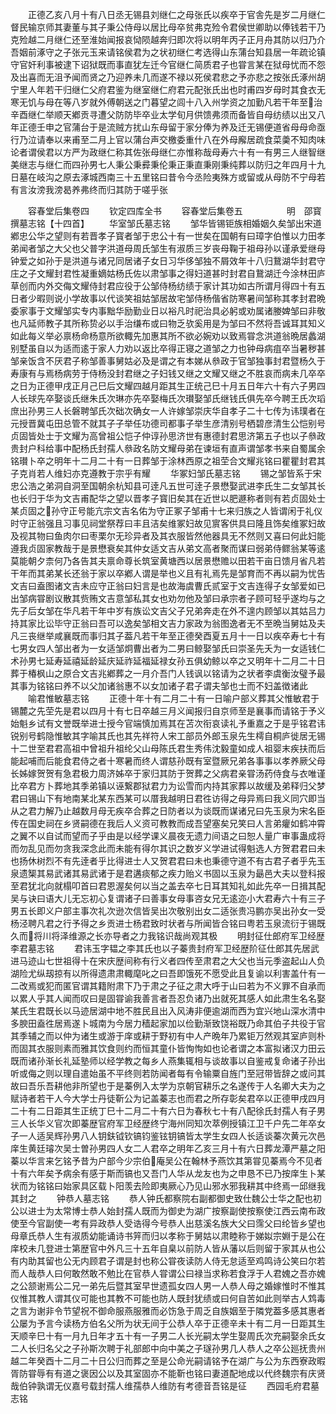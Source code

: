 <!-- { "loadSidebar": true } -->
　　正德乙亥八月十有八日丞无锡县刘继仁之母张氏以疾卒于官舎先是岁二月继仁督民输京师其妻董与其子秉公侍母以居比母卒贫弗克殓令君侯世卿助以俸钱若干乃克殓越二月继仁还至淮始闻报哀恸陨越奔归即次将以明年丙子正月舟其防以归乃介吾姻前涿守之子张元玉来请铭侯君为之状初继仁考选得山东蒲台知县居一年疏论镇守官奸利事被逮下诏狱既而事直犹左迁今官继仁简质君子也甞言某在狱母忧而不怨及出喜而无沮予闻而贤之乃迎养未几而遂不禄以死侯君悲之予亦悲之按张氏涿州胡宁里人年若干归继仁父府君鉴为继室继仁府君元配张氏出也时甫四岁母时其食衣无寒无饥与母在等八岁就外傅朝送之门暮望之闾十八入州学资之加勤凡若干年至治辛酉继仁举顺天鄕贡寻遭父防防毕卒业太学旬月供馈弗须而备皆自母纺绩以出又八年正德壬申之官蒲台于是流贼方扰山东母留于家分俸为养及迁无锡便道省母母命亟行乃泣请奉以来甫至二月上官以蒲台声交檄委重什八在外母廨居疏食菜羮不知肉味论者谓侯君以方严为政继仁称其佐张母继仁亦惟称哉母寿六十有一有男三人继智继美继志与继仁而四孙男七人秉公秉彛秉伦秉正秉直秉刚秉纯葬以防归之年四月十九日墓在岐沟之原去涿城西南三十五里铭曰昔令今丞险夷殊方或留或从母防不宁母若有言汝滂我滂曷养弗终而归其防于嗟乎张



　　容春堂后集卷四
　　钦定四库全书
　　容春堂后集卷五　　　　　明　邵寳　撰墓志铭【十四首】
　　华室邹氏墓志铭
　　邹华皆锡钜族相婚姻久矣邹出宋道鄕忠公华之望则有若晋孝子寳者邹于忠公十有一世矣在国朝有曰璋字伯惟以力田孝弟闻者邹之大父也父普字洪道母周氏邹生有淑质三岁丧母鞠于祖母孙以谨承爱继母钟爱之如孙于是洪道与诸兄同居诸子女日习华侈邹独不屑效年十八归鵞湖华封君守庄之子文耀封君性凝重嫡姑杨氏佐以肃邹事之得妇道甚时封君自鵞湖迁今涂林田庐草创而内外交侮文耀侍封君应役于公邹侍杨纺绩于家计其功如古所谓月得四十有五日者少暇则说小学故事以代谈笑祖姑邹居故宅邹侍杨偕省防寒暑间邹称其孝封君晩委家事于文耀邹实专内事黜华励勤业日以裕凡时祀治具必躬或劝属诸媵婢邹曰非敬也凡延师教子其所称贽必以手治缣布或曰物乏欤奚用是为邹曰不然将吾诚耳其知义如此每义举必禀杨命杨意所欲輙先加惠其所不欲必婉劝以致焉甞念洪道翁晩居蠡湖别墅虽自以为适而逺于家人力劝以返比卒得正寝之道邹之力也钟母病疽卒当暑秽甚邹亲饭含不厌君子称邹善事舅姑必及是谓之有本娣从叅政于官邹独事封君暨杨久于寿康有与焉杨病劳于侍杨没封君继之子妇钱又继之文耀又继之不胜哀而病未几卒卒之日为正德甲戌正月己巳后文耀四越月距其生正统己巳十月五日年六十有六子男四人长球先卒娶谈氏继朱氏次琳亦先卒娶梅氏次瓉娶邹氏继钱氏俱先卒今聘王氏次瑫庶出孙男三人长磐聘邹氏次础次确女一人许嫁邹崇庆华自孝子二十七传为讳璞者在元授晋冀屯田总管不就其子子举任功德司都事子举生彦清别号栖碧彦清生公恺别号贞固皆处士于文耀为高曾祖公恺子仲谆孙思济世有惠德封君思济第五子也以子叅政贵封户科给事中配杨氏封孺人叅政名防文耀母弟在谏垣有直声谓邹孝书来自蜀属余铭瓉卜卒之明年十二月二十有一日葬邹于涂林西原之祖茔合文耀兆铭曰瞿瞿封君其子克肖若人维妇亦克遵教于宗乎有耀
　　华冢妇邹氏墓志铭
　　锡之邹皆系于宋忠公浩之弟洞自洞至国朝余杭知县可逹凡五世可逹子景懋娶武进李氏生二女邹其长也长归于华为文吉甫配华之望以晋孝子寳旧矣其在近世以肥遯称者则有若贞固处士某贞固之孙守正号能亢宗文吉名佑为守正冢子邹甫十七来归族之人皆谓闲于礼仪时守正翁强且习事见祠堂祭荐曰丰且洁矣维冢妇故见賔客供具曰隆且饰矣维冢妇故及视其物曰鱼肉尔曰枣栗尔无珍异者及其衣服皆然他器具无不然则又喜曰何此妇能遵我贞固家教哉于是景懋衰矣其仲女适文吉从弟文高者聚而谋曰弱弟侍鳏翁某等逺莫能朝夕柰何乃各告其夫禀命尊长筑室黄塘西以居景懋赡以田若干亩日馈月省凡若干年而其弟某长还翁于家以卒鄕人谓是举也义且有礼焉先是邹育而不再以嗣为忧告文吉曰盍图诸文吉未应守正翁曰妇言是也故海虞曹氏贰室于文吉连得子女邹爱如已出邹病甞剧议散其赀贿文吉意邹私其女也劝勿他及邹曰承宗者子顾可轻乎遂均与之先子后女邹在华凡若干年中岁有族讼文吉父子兄弟奔走在外不遑内顾邹以其姑吕力持其家比讼毕守正翁曰吾可以逸矣邹相文吉力家政为翁图逸者无不至晩当舅姑及夫凡三丧继举咸襄既而事归其子葢凡若干年至正德癸酉夏五月十一日以疾卒寿七十有七男女四人邹出者为一女适邹炯曹出者为二男曰鲸娶邹氏曰崇圣先夭为一女适钱仁术孙男七延寿延禧延龄延庆延祚延福延禄女孙五俱幼鲸以卒之又明年十二月二十日葬于椿枫山之原合文吉兆鄕葬之一月介吾门人钱讽以铭请为之状者李虞衡汝璧予最其事为铭铭曰养不以父加诸翁惠不以女加诸子君子谓夫邹也士而不妇盖徴诸此
　　喻君惟敏墓志铭
　　正德十年十有二月二十有一日喻户部义葬其父惟敏君于锡麓之先茔先是君以四月十有七日卒越三月义闻报归自京师至是襄事而请铭于予义始魁乡试有文誉既举进士授今官端慎加焉其在苫次衔哀读礼予重嘉之于是乎铭君讳锐别号鹤隐惟敏其字喻其氏也其先祥符人宋工部员外郎玉泉先生樗自桐庐徙居无锡十二世至君君高祖中曾祖升祖纶父山母陈氏君生秀伟沈毅童如成人祖婴末疾扶而后能起哺而后能食君侍之者十寒暑而终人谓慈孙既有室暨厥兄弟各事事以孝养厥父母长姊嫁贺贺有急君极力周济姊卒于家归其防于贺葬之父病君亲甞汤药侍食与衣唯谨比卒君方卜葬地其季弟镇以诬繋郡狱君力为讼雪而内持其家葬以故缓及弟释归父梦君曰锡山下有地南某北某东西某可以厝我越明日君徃访得之母异焉曰我义同穴即当从之君力解乃止越数月母无疾卒合葬之日防者以为谈既而谋诸兄曰先玉泉为宋名臣传在国史祠在乡贤嗣德在我后人义资可教教而成吾望塞矣兄笑曰人言弟癯如鹤冲霄之翼不以自试而望而子乎由是以经学课义晨夜无遗力间语之曰恕人量广审事蛊成将而勿乱见而勿贪我深念此而未能有得尔其识之数岁义学进试得魁选人方贺君君曰未也扬休树烈不有先逹者乎比得进士人又贺君君曰未也秉德守道不有古君子者乎先玉泉遗榘其易武诸其易武诸于是君遘痰郁之疾力贻义书固以玉泉为朂邑大夫以登科报至君犹北向就榻叩首曰君恩渥矣何以当之盖去卒七日耳其知礼如此先卒一日揖其配吴与诀曰语大儿无忘初心复谓诸子曰善事女母事咨女兄无逺迩小大君寿六十有三子男五长即义户部主事次礼次逊次信皆吴出次敬别出女二适张贵冯鹏亦吴出孙女一受杨泾聘凡君之行予得之乡贡进士杨君致时状者与所闻皆合铭曰粤若玉泉流衍于锡既久而将川将泽维源之长亦导者之力我铭识哉尚观其极
　　明封征仕郎府军卫经歴李君墓志铭
　　君讳玉字韫之李其氏也以子蓁贵封府军卫经歴阶征仕郎其先居武进马迹山七世祖得十在宋庆歴间称有行义者四传至肃君之大父也当元季盗起山人负湖险尤纵刼掠有以所得遗肃肃輙麾叱之曰吾即饿死不愿受此且复谕以利害盖什有一二改焉或犯而匿官谓其籍附肃下乃于肃之子征之肃大呼于山曰若为不义罪不自承而以累人乎其人闻而叹曰是固甞谕我善言者吾忍负诸乃出就死其感人如此肃生名名娶某氏生君既长以马迹居湖中地不胜民且出入风涛非便逾湖而西为宜兴地山深水清中多腴田盍徃居焉遂卜城南为今居力穑起家加以俭勤渐致饶裕既乃命其伯子共役于官其季辅之而以仲为诸生或游于庠或耕于野初有中人产晩年乃累钜万然观其室庐则朴而固其衣服则素而雅其饮食则约而恒其童仆皆恂恂如也论者谓之本富拟诸汉力田云既而诸孙渐长礼延塾师以经学教之每乡人燕集辄相与谈故事以自鉴戒复命诸子孙出听或侮之则以理自遣始虽不平终则若防闻者每有令输粟自旌门至冠带皆辞之或问其故曰吾乐吾耕他非所望也于是蓁例入太学为京朝官耕乐之名遂传于人名卿大夫为之赋诗者若干人今大学士丹徒靳公为记盖蓁志也而君之所存彰矣君卒以正德甲戌四月二十有二日距其生正统丁巳十二月二十有六日为春秋七十有八配徐氏封孺人有子男三人长华义官次即蓁歴官府军卫经歴终宁海州同知次萃例授镇江卫千户先二年卒女子一人适吴辉孙男八人钥鈇钺钦镐钧鉴铉钥镐皆太学生女四人长适谈蓁次黄元次邑庠生黄廷璿次吴士曽孙男四人女二人君卒之明年乙亥三月十有六日葬龙潭严墓之阳蓁以华言来乞铭予昔为户部今少宗伯庵吴公在翰林予燕饮其第甞见蓁焉今不见者十有六年矣予病余有感于斯而镐也又吾门人华从龙友也为之申恳不已乃按庠生卜某状而为铭铭曰始家具区载卜阳羡去险即夷厥心乃见山邪水邪我耕其中终焉一邱继我其封之
　　钟恭人墓志铭
　　恭人钟氏都察院右副都御史致仕魏公士华之配也初公以进士为太常博士恭人始封孺人既而为御史为湖广按察副使按察使江西云南布政使至今官副使一考有异政恭人受诰得今号恭人出慈溪名族大父曰霈父曰纶皆乡望也母章氏恭人生有淑质幼能诵诗书笄而归以孝称于舅姑以肃睦称于娣姒宗婣于是公在庠校未几登进士第歴官中外凡三十五年自臬以前防人皆从藩以后则留于家其从也公有内助其留也公无内顾君子谓是封也称公甞夜读防人侍无怠适至鸡鸣诗公笑曰尔若而人哉恭人曰何敢然敢不勉比在官恭人甞谓公曰禄当求称若食浮于人君媿之吾亦媿之公颔谢焉公二兄一弟先后暨其室早世遗孤女四人男一人恭人母之婚嫁惟时不惟其仪惟其教人谓其仪可能也其教不可能也防人既封犹绩或曰何自苦如此则举古人鸩毒之言为谢非令节望祝不御命服燕服雅而必饬急于周乏自族姻至于隣党葢多感其惠者公屡为予言今读杨方伯名父所为状无间于公恭人卒于正德辛未十有二月一日距其生天顺辛巳十有一月九日年才五十有一子男二人长光嗣太学生娶周氏次充嗣娶余氏女二人长归名父之子孙斯次聘于礼部郎中向中美之子璲孙男几人恭人之卒公廵抚贵州越二年癸酉十二月二十日公归而葬之至是公命光嗣请铭予在湖广与公为东西寮政暇胥防甞辱有有道之褒因公以及其室固亦不能靳也铭曰妻道配地成以代终魏宗有庆贤哉伯钟孰谓无仪嘉号载封孺人维孺恭人维防有考德音吾铭是征
　　西园毛府君墓志铭
